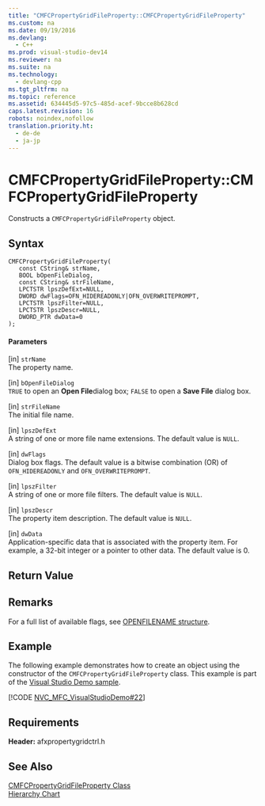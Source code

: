 ```yaml
---
title: "CMFCPropertyGridFileProperty::CMFCPropertyGridFileProperty"
ms.custom: na
ms.date: 09/19/2016
ms.devlang: 
  - C++
ms.prod: visual-studio-dev14
ms.reviewer: na
ms.suite: na
ms.technology: 
  - devlang-cpp
ms.tgt_pltfrm: na
ms.topic: reference
ms.assetid: 634445d5-97c5-485d-acef-9bcce8b628cd
caps.latest.revision: 16
robots: noindex,nofollow
translation.priority.ht: 
  - de-de
  - ja-jp
---
```

# CMFCPropertyGridFileProperty::CMFCPropertyGridFileProperty
Constructs a `CMFCPropertyGridFileProperty` object.  
  
## Syntax  
  
```  
CMFCPropertyGridFileProperty(  
   const CString& strName,  
   BOOL bOpenFileDialog,  
   const CString& strFileName,  
   LPCTSTR lpszDefExt=NULL,  
   DWORD dwFlags=OFN_HIDEREADONLY|OFN_OVERWRITEPROMPT,  
   LPCTSTR lpszFilter=NULL,  
   LPCTSTR lpszDescr=NULL,  
   DWORD_PTR dwData=0   
);  
```  
  
#### Parameters  
 [in] `strName`  
 The property name.  
  
 [in] `bOpenFileDialog`  
 `TRUE` to open an **Open File**dialog box; `FALSE` to open a **Save File** dialog box.  
  
 [in] `strFileName`  
 The initial file name.  
  
 [in] `lpszDefExt`  
 A string of one or more file name extensions. The default value is `NULL`.  
  
 [in] `dwFlags`  
 Dialog box flags. The default value is a bitwise combination (OR) of `OFN_HIDEREADONLY` and `OFN_OVERWRITEPROMPT`.  
  
 [in] `lpszFilter`  
 A string of one or more file filters. The default value is `NULL`.  
  
 [in] `lpszDescr`  
 The property item description. The default value is `NULL`.  
  
 [in] `dwData`  
 Application-specific data that is associated with the property item. For example, a 32-bit integer or a pointer to other data. The default value is 0.  
  
## Return Value  
  
## Remarks  
 For a full list of available flags, see [OPENFILENAME structure](https://msdn.microsoft.com/library/ms646839.aspx).  
  
## Example  
 The following example demonstrates how to create an object using the constructor of the `CMFCPropertyGridFileProperty` class. This example is part of the [Visual Studio Demo sample](../vs140/Visual-C---Samples.md).  
  
 [!CODE [NVC_MFC_VisualStudioDemo#22](../CodeSnippet/VS_Snippets_Misc/NVC_MFC_VisualStudioDemo#22)]  
  
## Requirements  
 **Header:** afxpropertygridctrl.h  
  
## See Also  
 [CMFCPropertyGridFileProperty Class](../vs140/CMFCPropertyGridFileProperty-Class.md)   
 [Hierarchy Chart](../vs140/Hierarchy-Chart.md)